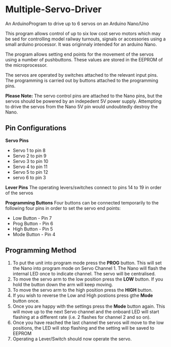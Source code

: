 # Multiple-Servo-Driver

An ArduinoProgram to drive up to 6 servos on an Arduino Nano/Uno

This program allows control of up to six low cost servo motors which may be sed for controlling model railway turnouts, signals or accessories using a small arduino processor.  It was originnaly intended for an arduino Nano.

The program allows setting end points for the movement of the servos using a number of pushbuttons.  These values are stored in the EEPROM of the microprocessor.

The servos are operated by switches attached to the relevant input pins.  The programming is carried out by buttons attached to the programming pins.

**Please Note:**
The servo control pins are attached to the Nano pins, but the servos should be powered by an indepedent 5V power supply.  Attempting to drive the servos from the Nano 5V pin would undoubtedly destroy the Nano.

## Pin Configurations

**Servo Pins**
- Servo 1 to pin 8
- Servo 2 to pin 9
- Servo 3 to pin 10
- Servo 4 to pin 11
- Servo 5 to pin 12
- servo 6 to pin 3

**Lever Pins**
The operating levers/switches connect to pins 14 to 19 in order of the servos

**Programming Buttons**
Four buttons can be connected temporarily to the following four pins in order to set the servo end points:
- Low Button - Pin 7
- Prog Button - Pin 6
- High Button - Pin 5
- Mode Button - Pin 4

## Programming Method
1. To put the unit into program mode press the **PROG** button.  This will set the Nano into program mode on Servo Channel 1.  The Nano will flash the internal LED once to indicate channel.
The servo will be centralised.
2. To move the servo arm to the low position press the **LOW** button. If you hold the button down the arm will keep moving.
3. To move the servo arm to the high position press the **HIGH** button.
4. If you wish to reverse the Low and High postions press gthe **Mode** button once.
5. Once you are happy with the settings press the **Mode** button again.  This will move up to the next Servo channel and the onboard LED will start flashing at a different rate (i.e. 2 flashes for channel 2 and so on).
6. Once you have reached the last channel the servos will move to the low positions, the LED will stop flashing and the setting will be saved to EEPROM
7. Operating a Lever/Switch should now operate the servo.


